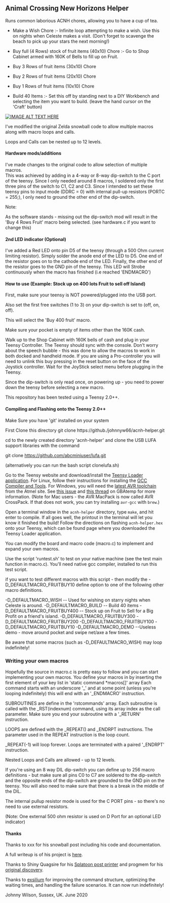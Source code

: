 ## Animal Crossing New Horizons Helper

Runs common laborious ACNH chores, allowing you to have a cup of tea.

* Make a Wish Chore :- Infinite loop attempting to make a wish. Use this on nights when Celeste makes a visit.
 (Don't forget to scavenge the beach to pick up your stars the next morning!)

* Buy full (4 Rows) stock of fruit items (40x10) Chore :- Go to Shop Cabinet armed with 160K of Bells to fill up on Fruit.

* Buy 3 Rows of fruit items (30x10) Chore

* Buy 2 Rows of fruit items (20x10) Chore

* Buy 1 Rows of fruit items (10x10) Chore

* Build 40 Items :- Set this off by standing next to a DIY Workbench and selecting the item you want to build.
                    (leave the hand cursor on the 'Craft' button)


[![IMAGE ALT TEXT HERE](https://img.youtube.com/vi/udo8mv5oarg/0.jpg)](https://www.youtube.com/watch?v=udo8mv5oarg)


I've modified the original Zelda snowball code to allow multiple macros along with macro loops and calls.

Loops and Calls can be nested up to 12 levels.


#### Hardware mods/additions

I've made changes to the original code to allow selection of multiple macros.  
This was achieved by adding in a 4-way or 8-way dip-switch to the C port of the teensy.
Since I only needed around 8 macros, I soldered only the first three pins of the switch
to C1, C2 and C3. Since I intended to set these teensy pins to input mode (DDRC = 0)
with internal pull-up resistors (PORTC = 255;), I only need to ground the other
end of the dip-switch.

Note:

As the software stands - missing out the dip-switch mod will result in the 'Buy 4 Rows Fruit'
macro being selected. (see hardware.c if you want to change this)



#### 2nd LED indicator (Optional)
I've added a Red LED onto pin D5 of the teensy (through a 500 Ohm current limiting resistor).
Simply solder the anode end of the LED to D5. One end of the resistor goes on to the cathode end
of the LED. Finally, the other end of the resistor goes to the GND pin of the teensy.
This LED will Strobe continuously when the macro has finished (i.e reached 'ENDMACRO')


#### How to use (Example: Stock up on 400 lots Fruit to sell off Island)

First, make sure your teensy is NOT powered/plugged into the USB port.

Also set the first free switches (1 to 3) on your dip-switch is set to (off, on, off).

This will select the 'Buy 400 fruit' macro.

Make sure your pocket is empty  of items other than the 160K cash.

Walk up to the Shop Cabinet with 160K bells of cash and plug in your Teensy Controller.  The Teensy should sync with the console.
Don't worry about the speech bubble - this was done to allow the macros to work in both docked and handheld mode.
If you are using a Pro-controller you will need to unlink this buy pressing in the reset button on the face of the
Joystick controller. Wait for the JoyStick select menu before plugging in the Teensy.

Since the dip-switch is only read once, on powering up - you need to power down the teensy before selecting a new macro.


This repository has been tested using a Teensy 2.0++.

#### Compiling and Flashing onto the Teensy 2.0++
Make Sure you have 'git' installed on your system

First Clone this directory
git clone https://github./johnnyw66/acnh-helper.git

cd to the newly created directory 'acnh-helper' and clone the USB LUFA support libraries with the command

git clone https://github.com/abcminiuser/lufa.git

(alternatively you can run the bash script clonelufa.sh)

Go to the Teensy website and download/install the [Teensy Loader application](https://www.pjrc.com/teensy/loader.html). For Linux, follow their instructions for installing the [GCC Compiler and Tools](https://www.pjrc.com/teensy/gcc.html). For Windows, you will need the [latest AVR toolchain](http://www.atmel.com/tools/atmelavrtoolchainforwindows.aspx) from the Atmel site. See [this issue](https://github.com/LightningStalker/Splatmeme-Printer/issues/10) and [this thread](http://gbatemp.net/threads/how-to-use-shinyquagsires-splatoon-2-post-printer.479497/) on GBAtemp for more information. (Note for Mac users - the AVR MacPack is now called AVR CrossPack. If that does not work, you can try installing `avr-gcc` with `brew`.)

Open a terminal window in the `acnh-helper` directory, type `make`, and hit enter to compile. If all goes well, the printout in the terminal will let you know it finished the build! Follow the directions on flashing `acnh-helper.hex` onto your Teensy, which can be found page where you downloaded the Teensy Loader application.

You can modify the board and macro code (macro.c) to implement and expand your own macros.

Use the script 'runtest.sh' to test on your native machine (see the test main function in macro.c). You'll need native gcc compiler, installed
to run this test script.

if you want to test different macros with this script - then modify the -D_DEFAULTMACRO_FRUITBUY10 define option to one of the following
other macro definitions.

-D_DEFAULTMACRO_WISH    -- Used for wishing on starry nights when Celeste is around.
-D_DEFAULTMACRO_BUILD   -- Build 40 items
-D_DEFAULTMACRO_FRUITBUY400  -- Stock up on Fruit to Sell for a Big Profit on a friend's island.
-D_DEFAULTMACRO_FRUITBUY300
-D_DEFAULTMACRO_FRUITBUY200
-D_DEFAULTMACRO_FRUITBUY100
-D_DEFAULTMACRO_FRUITBUY10
-D_DEFAULTMACRO_DEMO --Useless demo - move around pocket and swipe net/axe a few times.

Be aware that some macros (such as -D_DEFAULTMACRO_WISH) may loop indefinitely!

### Writing your own macros

Hopefully the source in macro.c is pretty easy to follow and you can start implementing your own macros.
You define your macros in by inserting the first element of your key list in 'static command *macros[]' array
Each command starts with an underscore '_' and at some point (unless you're looping indefinitely) this will
end with an '_ENDMACRO' instruction.

SUBROUTINES are define in the 'rstcommands' array. Each subroutine is called with the _RST(indexnum) command, using
its array index as the call parameter. Make sure you end your subroutine with a '_RETURN' instruction.

LOOPS are defined with the _REPEAT() and _ENDRPT instructions. The parameter used in the REPEAT instruction is the loop count.

_REPEAT(-1) will loop forever. Loops are terminated with a paired '_ENDRPT' instruction.

Nested Loops and Calls are allowed - up to 12 levels.


If you're using an 8 way DIL dip-switch you can define up to 256 macro definitions - but make sure all pins C0 to C7 are soldered
to the dip-switch and the opposite ends of the dip-switch are grounded to the GND pin on the teensy. You will also need to make
sure that there is a break in the middle of the DIL.


The internal pullup resistor mode is used for the C PORT pins - so there's no need to use external resistors.

(Note: One external 500 ohm resistor is used on D Port for an optional LED indicator)


#### Thanks

Thanks to xxx for his snowball post including his code and documentation.

A full writeup is of his project is [here](https://medium.com/@bertrandom/automating-zelda-3b37127e24c8).


Thanks to Shiny Quagsire for his [Splatoon post printer](https://github.com/shinyquagsire23/Switch-Fightstick) and progmem for his [original discovery](https://github.com/progmem/Switch-Fightstick).

Thanks to [exsilium](https://github.com/bertrandom/snowball-thrower/pull/1) for improving the command structure, optimizing the waiting times, and handling the failure scenarios. It can now run indefinitely!


Johnny Wilson, Sussex, UK. June 2020
